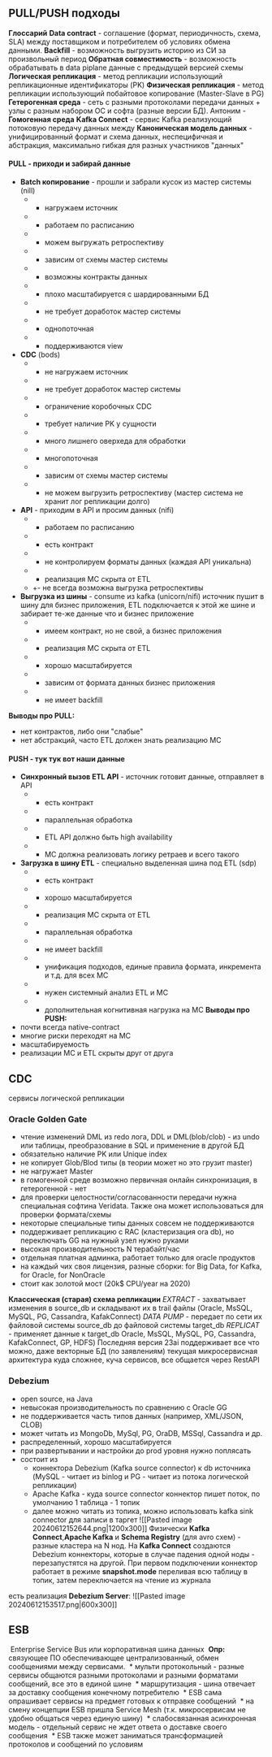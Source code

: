 ## PULL/PUSH подходы

**Глоссарий**
**Data contract** - соглашение (формат, периодичность, схема, SLA) между поставщиком и потребителем об условиях обмена данными.
**Backfill** - возможность выгрузить историю из СИ за произвольный период
**Обратная совместимость** - возможность обрабатывать в data piplane данные с предыдущей версией схемы
**Логическая репликация** - метод репликации использующий репликационные идентификаторы (PK)
**Физическая репликация** - метод репликации использующий побайтовое копирование (Master-Slave в PG)
**Гетерогенная среда** - сеть с разными протоколами передачи данных + узлы с разным набором ОС и софта (разные версии БД). Антоним - **Гомогенная среда**
**Kafka Connect** - сервис Kafka реализующий потоковую передачу данных между 
**Каноническая модель данных** - унифицированный формат и схема данных, неспецифичная и абстракция, максимально гибкая для разных участников "данных"
#### PULL - приходи и забирай данные 
* **Batch копирование** - прошли и забрали кусок из мастер системы (nill)
	- - нагружаем источник
	* - работаем по расписанию
	* + можем выгружать ретроспективу
	* - зависим от схемы мастер системы
	* + возможны контракты данных
	* - плохо масштабируется с шардированными БД
	* + не требует доработок мастер системы
	* - однопоточная
	* + поддерживаются view
* **CDC** (bods)
	* + не нагружаем источник
	* + не требует доработок мастер системы
	* - ограничение коробочных CDC 
	* - требует наличие PK у сущности
	* - много лишнего оверхеда для обработки
	* + многопоточная
	* - зависим от схемы мастер системы
	*  - не можем выгрузить ретроспективу (мастер система не хранит лог репликации долго)
* **API** - приходим в API и просим данных (nifi)
	* - работаем по расписанию
	* + есть контракт
	* - не контролируем форматы данных (каждая API уникальна)
	* + реализация МС скрыта от ETL
	* +- не всегда возможна выгрузка ретроспективы
* **Выгрузка из шины** - consume из kafka (unicorn/nifi)
   источник пушит в шину для бизнес приложения, ETL подключается к этой же шине и забирает те-же данные что и бизнес приложение 
	* + имеем контракт, но не свой, а бизнес приложения
	* + реализация МС скрыта от ETL
	* + хорошо масштабируется
	* - зависим от формата данных бизнес приложения
	* - не имеет backfill

**Выводы про PULL:** 
* нет контрактов, либо они "слабые"
* нет абстракций, часто ETL должен знать реализацию МС
#### PUSH - тук тук вот наши данные
* **Синхронный вызов ETL API** - источник готовит данные, отправляет в API
	* + есть контракт
	* + параллельная обработка
	* - ETL API должно быть high availability
	* - МС должна реализовать логику ретраев и всего такого  
* **Загрузка в шину ETL** - специально выделенная шина под ETL (sdp)
	* + есть контракт
	* + хорошо масштабируется
	* + реализация МС скрыта от ETL
	* + параллельная обработка
	* - не имеет backfill
	* + унификация подходов, единые правила формата, инкремента и т.д. для всех МС
	* - нужен системный анализ ETL и МС
	* - дополнительная когнитивная нагрузка на МС
**Выводы про PUSH:** 
* почти всегда native-contract
* многие риски переходят на МС
* масштабируемость
* реализации МС и ETL скрыты друг от друга
## CDC
сервисы логической репликации
### Oracle Golden Gate
* чтение изменений DML из redo лога, DDL и DML(blob/clob) - из undo или таблицы, преобразование в SQL и применение в другой БД
* обязательно наличие PK или Unique index
* не копирует Glob/Blod типы (в теории может но это грузит master)
* не нагружает Master
* в гомогенной среде возможно первичная онлайн синхронизация, в гетерогенной - нет
* для проверки целостности/согласованности передачи нужна специальная софтина Veridata. Также она может использоваться для проверки формата/схемы
* некоторые специальные типы данных совсем не поддерживаются
* поддерживает репликацию с RAC (кластеризация ora db), но переключать GG на нужный узел нужно руками
* высокая производительность N терабайт/час
* отдельная платная админка, работает только для oracle продуктов
* на каждый чих своя лицензия, разные сборки: for Big Data, for Kafka, for Oracle, for NonOracle
* стоит как золотой мост (20k$ CPU/year на 2020)

**Классическая (старая) схема репликации**
	*EXTRACT* - захватывает изменения в source_db и складывают их в trail файлы (Oracle, MsSQL, MySQL, PG, Cassandra, KafakConnect)
	*DATA PUMP* - передает по сети их файловой системы source_db до файловой системы target_db
	*REPLICAT* - применяет данные к target_db Oracle, MsSQL, MySQL, PG, Cassandra, KafakConnect, GP, HDFS)
Последняя версия 23ai поддерживает все что можно, даже векторные БД (по заявлениям)
текущая микросервисная архитектура куда сложнее, куча сервисов, все общается через RestAPI

### Debezium
* open source, на Java
* невысокая производительность по сравнению с Oracle GG
* не поддерживается часть типов данных (например, XML/JSON, CLOB)
* может читать из MongoDb, MySql, PG, OraDB, MSSql, Cassandra и др.
* распределенный, хорошо масштабируется
* при развертывании и настройки до prod уровня нужно поплясать
* состоит из
	* коннектора Debezium (Kafka source connector) к db источника (MySQL - читает из binlog и PG - читает из потока логической репликации)
	* Apache Kafka - куда source connector коннектор пишет поток, по умолчанию 1 таблица - 1 топик
	* далее можно читать из топика, можно использовать kafka sink connector для записи в таргет
![[Pasted image 20240612152644.png|1200x300]]
Физически **Kafka Connect**,**Apache Kafka** и **Schema Registry** (для avro схем) - разные кластера на N нод. На **Kafka Connect** создаются Debezium коннекторы, которые в случае падения одной ноды - перезапустятся на другой. При первом подключении коннектор работает в режиме **snapshot.mode** переливая всю таблицу в топик, затем переключается на чтение из журнала

есть реализация **Debezium Server**:
![[Pasted image 20240612153517.png|600x300]]

## ESB
 Enterprise Service Bus или корпоративная шина данных
 **Опр:** связующее ПО обеспечивающее централизованный, обмен сообщениями между сервисами.
 * мульти протокольный - разные сервисы общаются разными протоколами и разными форматами сообщений, все это в единой шине
 * маршрутизация - шина отвечает за доставку сообщения конечному потребителю
 * ESB сама опрашивает сервисы на предмет готовых к отправке сообщений
 * на смену концепции ESB пришла Service Mesh (т.к. микросервисам не удобно общаться через единую шину)
 * слабосвязанная асинхронная модель - отдельный сервис не ждет ответа о доставке своего сообщения
 * ESB также может заниматься трансформацией протоколов и сообщений по условиям
